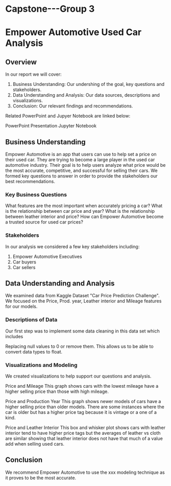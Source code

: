 # Capstone---Group 3

# Empower Automotive Used Car Analysis

## Overview
In our report we will cover:

1. Business Understanding: Our undershing of the goal, key questions and stakeholders.
2. Data Understanding and Analysis: Our data sources, descriptions and visualizations.
3. Conclusion: Our relevant findings and recommendations. 

Related PowerPoint and Jupyer Notebook are linked below:

PowerPoint Presentation
Jupyter Notebook

## Business Understanding
Empower Automotive is an app that users can use to help set a price on their used car. They are trying to become a large player in the used car automotive industry. Their goal is to help users analyze what price would be the most accurate, competitive, and successful for selling their cars. We formed key questions to answer in order to provide the stakeholders our best recommendations.

### Key Business Questions
What features are the most important when accurately pricing a car?
What is the relationship between car price and year?
What is the relationship between leather interior and price?
How can Empower Automotive become a trusted source for used car prices?

### Stakeholders
In our analysis we considered a few key stakeholders including:

1. Empower Automotive Executives
2. Car buyers
3. Car sellers

## Data Understanding and Analysis
We examined data from Kaggle Dataset "Car Price Prediction Challenge". We focused on the Price, Prod. year, Leather interior and Mileage features for our models.

### Descriptions of Data
Our first step was to implement some data cleaning in this data set which includes

Replacing null values to 0 or remove them. This allows us to be able to convert data types to float.

### Visualizations and Modeling
We created visualizations to help support our questions and analysis.

Price and Mileage 
This graph shows cars with the lowest mileage have a higher selling price than those with high mileage.




Price and Production Year
This graph shows newer models of cars have a higher selling price than older models. There are some instances where the car is older but has a higher price tag because it is vintage or a one of a kind.




Price and Leather Interior 
This box and whisker plot shows cars with leather interior tend to have higher price tags but the averages of leather vs cloth are similar showing that leather interior does not have that much of a value add when selling used cars.

## Conclusion
We recommend Empower Automotive to use the xxx modeling technique as it proves to be the most accurate. 
